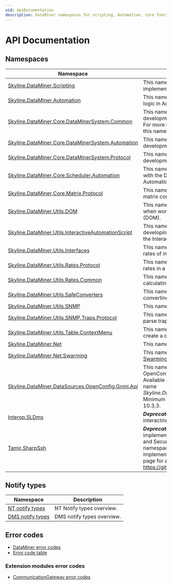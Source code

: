 ```yaml
---
uid: ApiDocumentation
description: DataMiner namespaces for scripting, Automation, core functionality, DOM, interactive Automation scripts, etc. as well as Notify types and error codes.
---
```


# API Documentation

## Namespaces

|Namespace|Description|
|--- |--- |
|[Skyline.DataMiner.Scripting](xref:Skyline.DataMiner.Scripting)|This namespace contains classes used to implement logic in QActions of connectors.|
|[Skyline.DataMiner.Automation](xref:Skyline.DataMiner.Automation)|This namespace contains types used to implement logic in Automation scripts.|
|[Skyline.DataMiner.Core.DataMinerSystem.Common](xref:Skyline.DataMiner.Core.DataMinerSystem.Common)|This namespace contains types used for development of protocols and Automation scripts. For more information on how to use types from this namespace, refer to [About the class library](xref:ClassLibraryIntroduction).|
|[Skyline.DataMiner.Core.DataMinerSystem.Automation](xref:Skyline.DataMiner.Core.DataMinerSystem.Automation)|This namespace contains types used for development of Automation scripts.|
|[Skyline.DataMiner.Core.DataMinerSystem.Protocol](xref:Skyline.DataMiner.Core.DataMinerSystem.Protocol)|This namespace contains types used for development of protocols.|
|[Skyline.DataMiner.Core.Scheduler.Automation](xref:Skyline.DataMiner.Core.Scheduler.Automation)|This namespace contains types used to interact with the DataMiner Scheduler module from Automation Scripts.|
|[Skyline.DataMiner.Core.Matrix.Protocol](xref:Skyline.DataMiner.Core.Matrix.Protocol)|This namespace contains types for defining a matrix component in a connector.|
|[Skyline.DataMiner.Utils.DOM](xref:Skyline.DataMiner.Utils.DOM)|This namespace contains types that are useful when working with DataMiner Object Models (DOM).|
|[Skyline.DataMiner.Utils.InteractiveAutomationScript](xref:Skyline.DataMiner.Utils.InteractiveAutomationScript)|This namespace contains types used for developing interactive Automation scripts using the InteractiveAutomationScriptToolkit.|
|[Skyline.DataMiner.Utils.Interfaces](xref:Skyline.DataMiner.Utils.Interfaces)|This namespace defines types for calculation rates of interfaces.|
|[Skyline.DataMiner.Utils.Rates.Protocol](xref:Skyline.DataMiner.Utils.Rates.Protocol)|This namespace defines types for calculation rates in a connector.|
|[Skyline.DataMiner.Utils.Rates.Common](xref:Skyline.DataMiner.Utils.Rates.Common)|This namespace defines types related to calculating rates.|
|[Skyline.DataMiner.Utils.SafeConverters](xref:Skyline.DataMiner.Utils.SafeConverters)|This namespace defines types that allow safe converting from double to integers.|
|[Skyline.DataMiner.Utils.SNMP](xref:Skyline.DataMiner.Utils.SNMP)|This namespace contains types related to SNMP.|
|[Skyline.DataMiner.Utils.SNMP.Traps.Protocol](xref:Skyline.DataMiner.Utils.SNMP.Traps.Protocol)|This namespace provides functionality to easily parse traps in a connector.|
|[Skyline.DataMiner.Utils.Table.ContextMenu](xref:Skyline.DataMiner.Utils.Table.ContextMenu)|This namespace provides functionality to easily create a custom context menu.|
|[Skyline.DataMiner.Net](xref:Skyline.DataMiner.Net)|This namespace contains SLNet types.|
|[Skyline.DataMiner.Net.Swarming](xref:Skyline.DataMiner.Net.Swarming)|This namespace contains types related to [Swarming](xref:Swarming).|
|[Skyline.DataMiner.DataSources.OpenConfig.Gnmi.Api](xref:Skyline.DataMiner.DataSources.OpenConfig.Gnmi.Api)|This namespace contains types to facilitate OpenConfig communication.<br> Available as an internal [NuGet package](xref:TOONuGet) with the name *Skyline.DataMiner.DataSources.OpenConfig.Gnmi*.<br> Minimum required DataMiner version: DataMiner 10.3.3.|
|[Interop.SLDms](xref:Interop.SLDms)|***Deprecated*** This namespace contains types for interacting with a DataMiner System.|
|[Tamir.SharpSsh](xref:Tamir.SharpSsh)|***Deprecated*** This namespace contains classes implementing SSH File Transfer Protocol (SFTP) and Secure Copy (SCP) functionality. **NOTE:** This namespace is obsolete for SCP and SFTP implementations. Please refer to the following page for an alternative for such implementations: <https://github.com/sshnet/SSH.NET>. |

## Notify types

|Namespace|Description|
|--- |--- |
|[NT notify types](xref:NTNotifyTypesOverview)|NT Notify types overview.|
|[DMS notify types](xref:SLDmsNotifyTypes)|DMS notify types overview.|

## Error codes

- [DataMiner error codes](xref:DataMinerErrorCodes)
- [Error code table](xref:ErrorCodeTable)

### Extension modules error codes

- [CommunicationGateway error codes](xref:CommunicationGateway_ErrorCodes)
